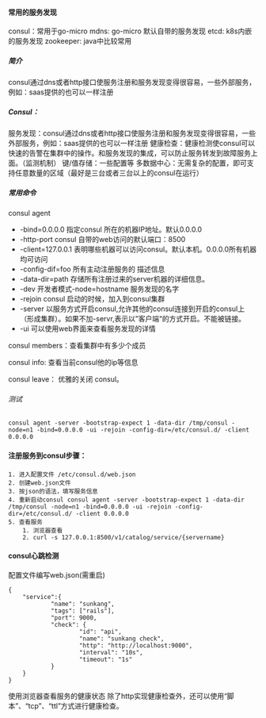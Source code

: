 #### 常用的服务发现
consul：常用于go-micro
mdns: go-micro 默认自带的服务发现
etcd: k8s内嵌的服务发现
zookeeper: java中比较常用

##### 简介
consul通过dns或者http接口使服务注册和服务发现变得很容易，一些外部服务，例如：saas提供的也可以一样注册

##### Consul：
服务发现：consul通过dns或者http接口使服务注册和服务发现变得很容易，一些外部服务，例如：saas提供的也可以一样注册
健康检查：健康检测使consul可以快速的告警在集群中的操作。和服务发现的集成，可以防止服务转发到故障服务上面。（监测机制）
键/值存储：一些配置等
多数据中心：无需复杂的配置，即可支持任意数量的区域（最好是三台或者三台以上的consul在运行）

##### 常用命令
consul agent
- -bind=0.0.0.0 指定consul 所在的机器IP地址。默认0.0.0.0
- -http-port  consul 自带的web访问的默认端口：8500
- -client=127.0.0.1 表明哪些机器可以访问consul。默认本机。0.0.0.0所有机器均可访问
- -config-dif=foo 所有主动注册服务的 描述信息
- -data-dir=path 存储所有注册过来的server机器的详细信息。
- -dev 开发者模式-node=hostname 服务发现的名字
- -rejoin consul 启动的时候，加入到consul集群
- -server 以服务方式开启consul,允许其他的consul连接到开启的consul上（形成集群）。如果不加-servr,表示以”客户端“的方式开启。不能被链接。
- -ui 可以使用web界面来查看服务发现的详情

consul members：查看集群中有多少个成员

consul info: 查看当前consul他的ip等信息

consul leave： 优雅的关闭 consul。

###### 测试
```shell
consul agent -server -bootstrap-expect 1 -data-dir /tmp/consul -node=n1 -bind=0.0.0.0 -ui -rejoin -config-dir=/etc/consul.d/ -client 0.0.0.0
```

#### 注册服务到consul步骤：
    1. 进入配置文件 /etc/consul.d/web.json
    2. 创建web.json文件
    3. 按json的语法，填写服务信息
    4. 重新启动consul consul agent -server -bootstrap-expect 1 -data-dir /tmp/consul -node=n1 -bind=0.0.0.0 -ui -rejoin -config-dir=/etc/consul.d/ -client 0.0.0.0
    5. 查看服务
        1. 浏览器查看
        2. curl -s 127.0.0.1:8500/v1/catalog/service/{servername}

#### consul心跳检测

配置文件编写web.json(需重启)
```
{
    "service":{
            "name": "sunkang",
            "tags": ["rails"],
            "port": 9000,
            "check": {
                    "id": "api",
                    "name": "sunkang check",
                    "http": "http://localhost:9000",
                    "interval": "10s",
                    "timeout": "1s"
            }
    }
}

```
使用浏览器查看服务的健康状态
除了http实现健康检查外，还可以使用“脚本”、“tcp”、“ttl”方式进行健康检查。 